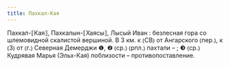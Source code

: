 ```yaml
---
title: Пахкал-Кая
---
```


Пахкал-⟦Кая⟧, Пахкалын-⟦Хаясы⟧, Лысый Иван
: безлесная гора со шлемовидной скалистой вершиной. В 3 км. к ⦅СВ⦆ от Ангарского ⦅пер.⦆, к ⦅З⦆ от ⦅г.⦆ Северная Демерджи ❶, ❷ ⦅ср.⦆ ⦅рпл.⦆ пахтали – ; ❸ ⦅ср.⦆ Кудрявая Марья (Эльх-Кая) поблизости – противопоставление.
